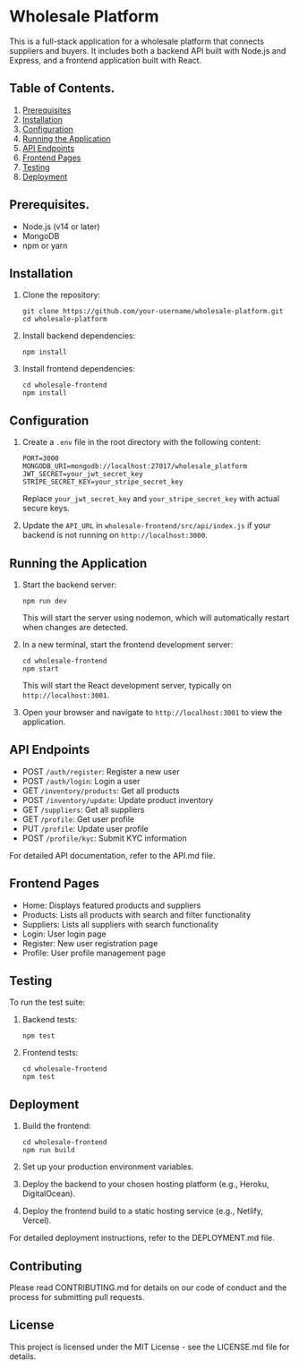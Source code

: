 # Wholesale Platform

This is a full-stack application for a wholesale platform that connects suppliers and buyers. It includes both a backend API built with Node.js and Express, and a frontend application built with React.

## Table of Contents.

1. [Prerequisites](#prerequisites)
2. [Installation](#installation)
3. [Configuration](#configuration)
4. [Running the Application](#running-the-application)
5. [API Endpoints](#api-endpoints)
6. [Frontend Pages](#frontend-pages)
7. [Testing](#testing)
8. [Deployment](#deployment)

## Prerequisites.

- Node.js (v14 or later)
- MongoDB
- npm or yarn

## Installation

1. Clone the repository:
   ```
   git clone https://github.com/your-username/wholesale-platform.git
   cd wholesale-platform
   ```

2. Install backend dependencies:
   ```
   npm install
   ```

3. Install frontend dependencies:
   ```
   cd wholesale-frontend
   npm install
   ```

## Configuration

1. Create a `.env` file in the root directory with the following content:
   ```
   PORT=3000
   MONGODB_URI=mongodb://localhost:27017/wholesale_platform
   JWT_SECRET=your_jwt_secret_key
   STRIPE_SECRET_KEY=your_stripe_secret_key
   ```
   Replace `your_jwt_secret_key` and `your_stripe_secret_key` with actual secure keys.

2. Update the `API_URL` in `wholesale-frontend/src/api/index.js` if your backend is not running on `http://localhost:3000`.

## Running the Application

1. Start the backend server:
   ```
   npm run dev
   ```
   This will start the server using nodemon, which will automatically restart when changes are detected.

2. In a new terminal, start the frontend development server:
   ```
   cd wholesale-frontend
   npm start
   ```
   This will start the React development server, typically on `http://localhost:3001`.

3. Open your browser and navigate to `http://localhost:3001` to view the application.

## API Endpoints

- POST `/auth/register`: Register a new user
- POST `/auth/login`: Login a user
- GET `/inventory/products`: Get all products
- POST `/inventory/update`: Update product inventory
- GET `/suppliers`: Get all suppliers
- GET `/profile`: Get user profile
- PUT `/profile`: Update user profile
- POST `/profile/kyc`: Submit KYC information

For detailed API documentation, refer to the API.md file.

## Frontend Pages

- Home: Displays featured products and suppliers
- Products: Lists all products with search and filter functionality
- Suppliers: Lists all suppliers with search functionality
- Login: User login page
- Register: New user registration page
- Profile: User profile management page

## Testing

To run the test suite:

1. Backend tests:
   ```
   npm test
   ```

2. Frontend tests:
   ```
   cd wholesale-frontend
   npm test
   ```

## Deployment

1. Build the frontend:
   ```
   cd wholesale-frontend
   npm run build
   ```

2. Set up your production environment variables.

3. Deploy the backend to your chosen hosting platform (e.g., Heroku, DigitalOcean).

4. Deploy the frontend build to a static hosting service (e.g., Netlify, Vercel).

For detailed deployment instructions, refer to the DEPLOYMENT.md file.

## Contributing

Please read CONTRIBUTING.md for details on our code of conduct and the process for submitting pull requests.

## License

This project is licensed under the MIT License - see the LICENSE.md file for details.
